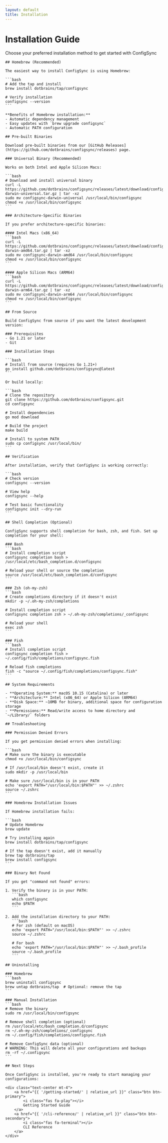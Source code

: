 ```yaml
---
layout: default
title: Installation
---
```


<div class="content">
    <h1>Installation Guide</h1>
    <p class="section-subtitle">
        Choose your preferred installation method to get started with ConfigSync
    </p>

    ## Homebrew (Recommended)

    The easiest way to install ConfigSync is using Homebrew:

    ```bash
    # Add the tap and install
    brew install dotbrains/tap/configsync

    # Verify installation
    configsync --version
    ```

    **Benefits of Homebrew installation:**
    - Automatic dependency management
    - Easy updates with `brew upgrade configsync`
    - Automatic PATH configuration

    ## Pre-built Binaries

    Download pre-built binaries from our [GitHub Releases](https://github.com/dotbrains/configsync/releases) page.

    ### Universal Binary (Recommended)

    Works on both Intel and Apple Silicon Macs:

    ```bash
    # Download and install universal binary
    curl -L https://github.com/dotbrains/configsync/releases/latest/download/configsync-darwin-universal.tar.gz | tar -xz
    sudo mv configsync-darwin-universal /usr/local/bin/configsync
    chmod +x /usr/local/bin/configsync
    ```

    ### Architecture-Specific Binaries

    If you prefer architecture-specific binaries:

    #### Intel Macs (x86_64)
    ```bash
    curl -L https://github.com/dotbrains/configsync/releases/latest/download/configsync-darwin-amd64.tar.gz | tar -xz
    sudo mv configsync-darwin-amd64 /usr/local/bin/configsync
    chmod +x /usr/local/bin/configsync
    ```

    #### Apple Silicon Macs (ARM64)
    ```bash
    curl -L https://github.com/dotbrains/configsync/releases/latest/download/configsync-darwin-arm64.tar.gz | tar -xz
    sudo mv configsync-darwin-arm64 /usr/local/bin/configsync
    chmod +x /usr/local/bin/configsync
    ```

    ## From Source

    Build ConfigSync from source if you want the latest development version:

    ### Prerequisites
    - Go 1.21 or later
    - Git

    ### Installation Steps

    ```bash
    # Install from source (requires Go 1.21+)
    go install github.com/dotbrains/configsync@latest
    ```

    Or build locally:

    ```bash
    # Clone the repository
    git clone https://github.com/dotbrains/configsync.git
    cd configsync

    # Install dependencies
    go mod download

    # Build the project
    make build

    # Install to system PATH
    sudo cp configsync /usr/local/bin/
    ```

    ## Verification

    After installation, verify that ConfigSync is working correctly:

    ```bash
    # Check version
    configsync --version

    # View help
    configsync --help

    # Test basic functionality
    configsync init --dry-run
    ```

    ## Shell Completion (Optional)

    ConfigSync supports shell completion for bash, zsh, and fish. Set up completion for your shell:

    ### Bash
    ```bash
    # Install completion script
    configsync completion bash > /usr/local/etc/bash_completion.d/configsync

    # Reload your shell or source the completion
    source /usr/local/etc/bash_completion.d/configsync
    ```

    ### Zsh (oh-my-zsh)
    ```bash
    # Create completions directory if it doesn't exist
    mkdir -p ~/.oh-my-zsh/completions

    # Install completion script
    configsync completion zsh > ~/.oh-my-zsh/completions/_configsync

    # Reload your shell
    exec zsh
    ```

    ### Fish
    ```bash
    # Install completion script
    configsync completion fish > ~/.config/fish/completions/configsync.fish

    # Reload fish completions
    fish -c "source ~/.config/fish/completions/configsync.fish"
    ```

    ## System Requirements

    - **Operating System:** macOS 10.15 (Catalina) or later
    - **Architecture:** Intel (x86_64) or Apple Silicon (ARM64)
    - **Disk Space:** ~10MB for binary, additional space for configuration storage
    - **Permissions:** Read/write access to home directory and `~/Library/` folders

    ## Troubleshooting

    ### Permission Denied Errors

    If you get permission denied errors when installing:

    ```bash
    # Make sure the binary is executable
    chmod +x /usr/local/bin/configsync

    # If /usr/local/bin doesn't exist, create it
    sudo mkdir -p /usr/local/bin

    # Make sure /usr/local/bin is in your PATH
    echo 'export PATH="/usr/local/bin:$PATH"' >> ~/.zshrc
    source ~/.zshrc
    ```

    ### Homebrew Installation Issues

    If Homebrew installation fails:

    ```bash
    # Update Homebrew
    brew update

    # Try installing again
    brew install dotbrains/tap/configsync

    # If the tap doesn't exist, add it manually
    brew tap dotbrains/tap
    brew install configsync
    ```

    ### Binary Not Found

    If you get "command not found" errors:

    1. Verify the binary is in your PATH:
       ```bash
       which configsync
       echo $PATH
       ```

    2. Add the installation directory to your PATH:
       ```bash
       # For zsh (default on macOS)
       echo 'export PATH="/usr/local/bin:$PATH"' >> ~/.zshrc
       source ~/.zshrc

       # For bash
       echo 'export PATH="/usr/local/bin:$PATH"' >> ~/.bash_profile
       source ~/.bash_profile
       ```

    ## Uninstalling

    ### Homebrew
    ```bash
    brew uninstall configsync
    brew untap dotbrains/tap  # Optional: remove the tap
    ```

    ### Manual Installation
    ```bash
    # Remove the binary
    sudo rm /usr/local/bin/configsync

    # Remove shell completion (optional)
    rm /usr/local/etc/bash_completion.d/configsync
    rm ~/.oh-my-zsh/completions/_configsync
    rm ~/.config/fish/completions/configsync.fish

    # Remove ConfigSync data (optional)
    # WARNING: This will delete all your configurations and backups
    rm -rf ~/.configsync
    ```

    ## Next Steps

    Once ConfigSync is installed, you're ready to start managing your configurations:

    <div class="text-center mt-4">
        <a href="{{ '/getting-started/' | relative_url }}" class="btn btn-primary">
            <i class="fas fa-play"></i>
            Getting Started Guide
        </a>
        <a href="{{ '/cli-reference/' | relative_url }}" class="btn btn-secondary">
            <i class="fas fa-terminal"></i>
            CLI Reference
        </a>
    </div>
</div>
